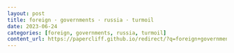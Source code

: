 ```yaml
---
layout: post
title: foreign · governments · russia · turmoil
date: 2023-06-24
categories: [foreign, governments, russia, turmoil]
content_url: https://papercliff.github.io/redirect/?q=foreign+governments+russia+turmoil&tbs=cdr:1,cd_min:6/23/2023,cd_max:6/25/2023
---
```

